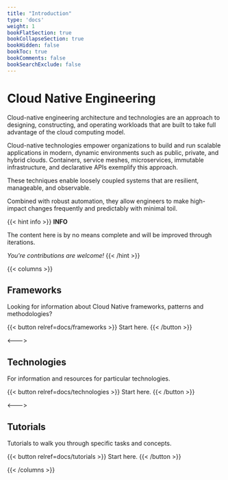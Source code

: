 ```yaml
---
title: "Introduction"
type: 'docs'
weight: 1
bookFlatSection: true
bookCollapseSection: true
bookHidden: false
bookToc: true
bookComments: false
bookSearchExclude: false
---
```


# Cloud Native Engineering

Cloud-native engineering architecture and technologies are an approach to designing, constructing, and operating workloads that are built to take full advantage of the cloud computing model.

Cloud-native technologies empower organizations to build and run scalable applications in modern, dynamic environments such as public, private, and hybrid clouds. Containers, service meshes, microservices, immutable infrastructure, and declarative APIs exemplify this approach.

These techniques enable loosely coupled systems that are resilient, manageable, and observable.

Combined with robust automation, they allow engineers to make high-impact changes frequently and predictably with minimal toil.

{{< hint info >}}
**INFO**

The content here is by no means complete and will be improved through iterations.

_You're contributions are welcome!_
{{< /hint >}}

{{< columns >}}

## Frameworks

Looking for information about Cloud Native frameworks, patterns and methodologies?

{{< button relref=docs/frameworks >}}
Start here.
{{< /button >}}

<--->

## Technologies

For information and resources for particular technologies.

{{< button relref=docs/technologies >}}
Start here.
{{< /button >}}

<--->

## Tutorials

Tutorials to walk you through specific tasks and concepts.

{{< button relref=docs/tutorials >}}
Start here.
{{< /button >}}

{{< /columns >}}
